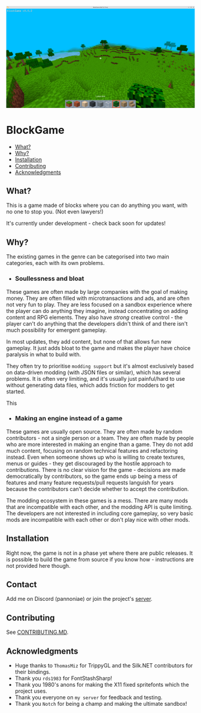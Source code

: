 ![BlockGame image](cover.png)

# BlockGame

* [What?](#what)
* [Why?](#why)
* [Installation](#installation)
* [Contributing](#contributing)
* [Acknowledgments](#acknowledgments)

## What?

This is a game made of blocks where you can do anything you want, with no one to stop you. (Not even lawyers!)

It's currently under development - check back soon for updates!

## Why?
The existing games in the genre can be categorised into two main categories, each with its own problems.
* ### Soullessness and bloat
These games are often made by large companies with the goal of making money. They are often filled with microtransactions and ads, and are often not very fun to play.
They are less focused on a sandbox experience where the player can do anything they imagine,
instead concentrating on adding content and RPG elements. They also have *strong* creative control - the player can't do anything that the developers didn't think of and there isn't much possibility for emergent gameplay.

In most updates, they add content, but none of that allows fun new gameplay. It just adds bloat to the game and makes the player have choice paralysis in what to build with.

They often try to prioritise `modding support` but it's almost exclusively based on data-driven modding (with JSON files or similar), which has several problems.
It is often very limiting, and it's usually just painful/hard to use without generating data files, which adds friction for modders to get started.

This 
* ### Making an engine instead of a game
These games are usually open source. They are often made by random contributors - not a single person or a team. They are often made by people who are more interested in making an engine than a game.
They do not add much content, focusing on random technical features and refactoring instead. Even when someone shows up who is willing to create textures, menus or guides -
they get discouraged by the hostile approach to contributions. There is no clear vision for the game - decisions are made democratically by contributors,
so the game ends up being a mess of features and many feature requests/pull requests languish for years because the contributors can't decide whether to accept the contribution.

The modding ecosystem in these games is a mess. There are many mods that are incompatible with each other, and the modding API is quite limiting. The developers are not interested in including core gameplay,
so very basic mods are incompatible with each other or don't play nice with other mods.


## Installation

Right now, the game is not in a phase yet where there are public releases. It is possible to build the game from source if you know how - instructions are not provided here though.


## Contact

Add me on Discord (pannoniae) or join the project's [server](https://discord.gg/yes).

## Contributing

See [CONTRIBUTING.MD](CONTRIBUTING.MD).

## Acknowledgments

- Huge thanks to `ThomasMiz` for TrippyGL and the Silk.NET contributors for their bindings.
- Thank you `rds1983` for FontStashSharp!
- Thank you 1980's anons for making the X11 fixed spritefonts which the project uses. 
- Thank you everyone on `my server` for feedback and testing.
- Thank you `Notch` for being a champ and making the ultimate sandbox!